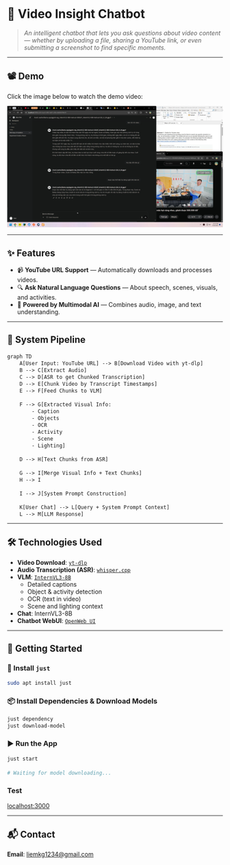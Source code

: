 # 🎥 **Video Insight Chatbot**

> *An intelligent chatbot that lets you ask questions about video content — whether by uploading a file, sharing a YouTube link, or even submitting a screenshot to find specific moments.*


---
## 📽 Demo

Click the image below to watch the demo video:

[![Demo Video](images/demo.png)](https://youtu.be/d9r8VSMw26g)

---


## ✨ **Features**

* 📹 **YouTube URL Support** — Automatically downloads and processes videos.
* 🔍 **Ask Natural Language Questions** — About speech, scenes, visuals, and activities.
* 🧠 **Powered by Multimodal AI** — Combines audio, image, and text understanding.

---

## 🔄 **System Pipeline**

```mermaid
graph TD
    A[User Input: YouTube URL] --> B[Download Video with yt-dlp]
    B --> C[Extract Audio]
    C --> D[ASR to get Chunked Transcription]
    D --> E[Chunk Video by Transcript Timestamps]
    E --> F[Feed Chunks to VLM]

    F --> G[Extracted Visual Info:
        - Caption
        - Objects
        - OCR
        - Activity
        - Scene
        - Lighting]

    D --> H[Text Chunks from ASR]

    G --> I[Merge Visual Info + Text Chunks]
    H --> I

    I --> J[System Prompt Construction]

    K[User Chat] --> L[Query + System Prompt Context]
    L --> M[LLM Response]
```

---

## 🛠️ **Technologies Used**

* **Video Download**: [`yt-dlp`](https://github.com/yt-dlp/yt-dlp)
* **Audio Transcription (ASR)**: [`whisper.cpp`](https://github.com/ggerganov/whisper.cpp)
* **VLM**: [`InternVL3-8B`](https://huggingface.co/OpenGVLab/InternVL3-8B-Instruct)
  * Detailed captions
  * Object & activity detection
  * OCR (text in video)
  * Scene and lighting context
* **Chat**: InternVL3-8B
* **Chatbot WebUI**: [`OpenWeb UI`](https://github.com/open-webui/open-webui)

---

## 🚀 **Getting Started**

### 🔧 Install `just`

```bash
sudo apt install just
```

### 📦 Install Dependencies & Download Models

```bash
just dependency
just download-model
```

### ▶️ Run the App

```bash
just start

# Waiting for model downloading...
```

### Test
[localhost:3000](http://localhost:3000)

---

## 📬 **Contact**
**Email**: [liemkg1234@gmail.com](mailto:liemkg1234@gmail.com)
